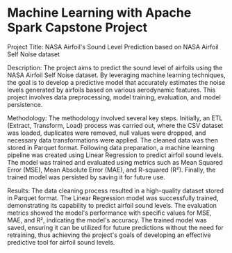 # Machine Learning with Apache Spark Capstone Project

Project Title: NASA Airfoil's Sound Level Prediction based on NASA Airfoil Self Noise dataset 

Description: The project aims to predict the sound level of airfoils using the NASA Airfoil Self Noise dataset. By leveraging machine learning techniques, the goal is to develop a predictive model that accurately estimates the noise levels generated by airfoils based on various aerodynamic features. This project involves data preprocessing, model training, evaluation, and model persistence. 

Methodology: The methodology involved several key steps. Initially, an ETL (Extract, Transform, Load) process was carried out, where the CSV dataset was loaded, duplicates were removed, null values were dropped, and necessary data transformations were applied. The cleaned data was then stored in Parquet format. Following data preparation, a machine learning pipeline was created using Linear Regression to predict airfoil sound levels. The model was trained and evaluated using metrics such as Mean Squared Error (MSE), Mean Absolute Error (MAE), and R-squared (R²). Finally, the trained model was persisted by saving it for future use. 

Results: The data cleaning process resulted in a high-quality dataset stored in Parquet format. The Linear Regression model was successfully trained, demonstrating its capability to predict airfoil sound levels. The evaluation metrics showed the model's performance with specific values for MSE, MAE, and R², indicating the model's accuracy. The trained model was saved, ensuring it can be utilized for future predictions without the need for retraining, thus achieving the project's goals of developing an effective predictive tool for airfoil sound levels. 
